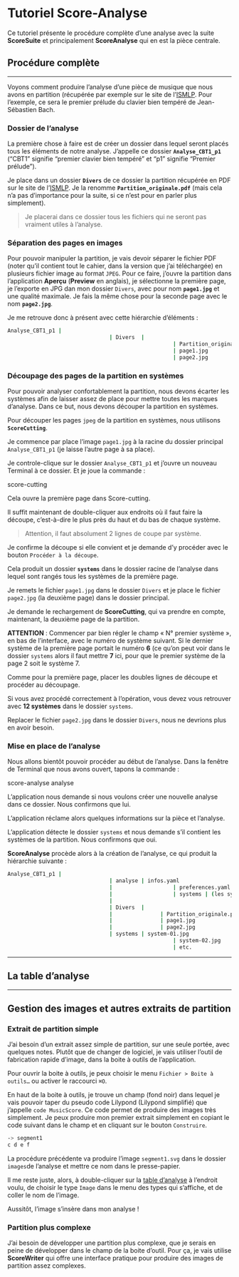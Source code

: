 # Tutoriel Score-Analyse

Ce tutoriel présente le procédure complète d’une analyse avec la suite **ScoreSuite** et principalement **ScoreAnalyse** qui en est la pièce centrale.

## Procédure complète

---

Voyons comment produire l’analyse d’une pièce de musique que nous avons en partition (récupérée par exemple sur le site de l’[ISMLP](https://imslp.org). Pour l’exemple, ce sera le premier prélude du clavier bien tempéré de Jean-Sébastien Bach.

<a name="dossier-analyse"></a>

### Dossier de l’analyse

La première chose à faire est de créer un dossier dans lequel seront placés tous les éléments de notre analyse. J’appelle ce dossier **`Analyse_CBT1_p1`** (“CBT1” signifie “premier clavier bien tempéré” et “p1” signifie “Premier prélude”).

Je place dans un dossier **`Divers`** de ce dossier la partition récupérée en PDF sur le site de l’[ISMLP](https://imslp.org). Je la renomme **`Partition_originale.pdf`** (mais cela n’a pas d’importance pour la suite, si ce n’est pour en parler plus simplement).

> Je placerai dans ce dossier tous les fichiers qui ne seront pas vraiment utiles à l’analyse.

### Séparation des pages en images

Pour pouvoir manipuler la partition, je vais devoir séparer le fichier PDF (noter qu’il contient tout le cahier, dans la version que j’ai téléchargée) en plusieurs fichier image au format `JPEG`. Pour ce faire, j’ouvre la partition dans l’application **Aperçu** (**Preview** en anglais), je sélectionne la première page, je l’exporte en JPG dan mon dossier `Divers`, avec pour nom **`page1.jpg`** et une qualité maximale. Je fais la même chose pour la seconde page avec le nom **`page2.jpg`**.

Je me retrouve donc à présent avec cette hiérarchie d’éléments :

~~~bash
Analyse_CBT1_p1 | 
								| Divers  |
													| Partition_originale.pdf
													| page1.jpg
													| page2.jpg
~~~

<a name="decoupe-systems"></a>

### Découpage des pages de la partition en systèmes

Pour pouvoir analyser confortablement la partition, nous devons écarter les systèmes afin de laisser assez de place pour mettre toutes les marques d’analyse. Dans ce but, nous devons découper la partition en systèmes.

Pour découper les pages `jpeg` de la partition en systèmes, nous utilisons **`ScoreCutting`**.

Je commence par place l’image `page1.jpg` à la racine du dossier principal `Analyse_CBT1_p1` (je laisse l’autre page à sa place).

Je controle-clique sur le dossier `Analyse_CBT1_p1` et j’ouvre un nouveau Terminal à ce dossier. Et je joue la commande :

<command>score-cutting</command>

Cela ouvre la première page dans Score-cutting. 

Il suffit maintenant de double-cliquer aux endroits où il faut faire la découpe, c’est-à-dire le plus près du haut et du bas de chaque système.

> Attention, il faut absolument 2 lignes de coupe par système.

Je confirme la découpe si elle convient et je demande d’y procéder avec le bouton `Procéder à la découpe`.

Cela produit un dossier **`systems`** dans le dossier racine de l’analyse dans lequel sont rangés tous les systèmes de la première page.

Je remets le fichier `page1.jpg` dans le dossier `Divers` et je place le fichier `page2.jpg` (la deuxième page) dans le dossier principal. 

Je demande le rechargement de **ScoreCutting**, qui va prendre en compte, maintenant, la deuxième page de la partition.

**ATTENTION** : Commencer par bien régler le champ « N° premier système », en bas de l’interface, avec le numéro de système suivant. Si le dernier système de la première page portait le numéro **6** (ce qu’on peut voir dans le dossier `systems` alors il faut mettre **7** ici, pour que le premier système de la page 2 soit le système 7.

Comme pour la première page, placer les doubles lignes de découpe et procéder au découpage.

Si vous avez procédé correctement à l’opération, vous devez vous retrouver avec **12 systèmes** dans le dossier `systems`.

Replacer le fichier `page2.jpg` dans le dossier `Divers`, nous ne devrions plus en avoir besoin.

### Mise en place de l’analyse

Nous allons bientôt pouvoir procéder au début de l’analyse. Dans la fenêtre de Terminal que nous avons ouvert, tapons la commande :

<command>score-analyse analyse</command>

L’application nous demande si nous voulons créer une nouvelle analyse dans ce dossier. Nous confirmons que lui.

L’application réclame alors quelques informations sur la pièce et l’analyse.

L’application détecte le dossier `systems` et nous demande s’il contient les systèmes de la partition. Nous confirmons que oui.

**ScoreAnalyse** procède alors à la création de l’analyse, ce qui produit la hiérarchie suivante :

~~~bash
Analyse_CBT1_p1 | 
								| analyse | infos.yaml
								|					| preferences.yaml
								|					| systems | (les systèmes)
								|
								| Divers  |
								|		 	  	| Partition_originale.pdf
								|	 	  		| page1.jpg
								| 				| page2.jpg
								| systems | system-01.jpg
													| system-02.jpg
													| etc.
~~~





---

<a name="table-analyse"></a>

## La table d’analyse

---

<a name="gestion-images"></a>

## Gestion des images et autres extraits de partition

### Extrait de partition simple

J’ai besoin d’un extrait assez simple de partition, sur une seule portée, avec quelques notes. Plutôt que de changer de logiciel, je vais utiliser l’outil de fabrication rapide d’image, dans la boite à outils de l’application.

Pour ouvrir la boite à outils, je peux choisir le menu `Fichier > Boite à outils…` ou activer le raccourci `⌘O`.

En haut de la boite à outils, je trouve un champ (fond noir) dans lequel je vais pouvoir taper du pseudo code Lilypond (Lilypond simplifié) que j’appelle `code MusicScore`. Ce code permet de produire des images très simplement. Je peux produire mon premier extrait simplement en copiant le code suivant dans le champ et en cliquant sur le bouton `Construire`.

~~~bash
-> segment1
c d e f
~~~

La procédure précédente va produire l’image `segment1.svg` dans le dossier `images`de l’analyse et mettre ce nom dans le presse-papier.

Il me reste juste, alors, à double-cliquer sur la [table d’analyse][] à l’endroit voulu, de choisir le type `Image` dans le menu des types qui s’affiche, et de coller le nom de l’image.

Aussitôt, l’image s’insère dans mon analyse !

### Partition plus complexe

J’ai besoin de développer une partition plus complexe, que je serais en peine de développer dans le champ de la boite d’outil. Pour ça, je vais utilise **ScoreWriter** qui offre une interface pratique pour produire des images de partition assez complexes.



[table d’analyse]: #table-analyse

